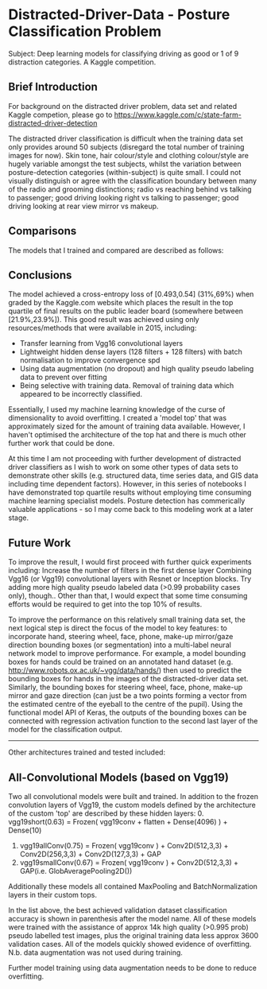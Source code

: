# Distracted-Driver-Data - Posture Classification Problem

Subject: Deep learning models for classifying driving as good or 1 of 9 distraction categories. A Kaggle competition. 

## Brief Introduction

For background on the distracted driver problem, data set and related Kaggle competion, please go to https://www.kaggle.com/c/state-farm-distracted-driver-detection   

The distracted driver classification is difficult when the training data set only provides around 50 subjects (disregard the total number of training images for now). Skin tone, hair colour/style and clothing colour/style are hugely variable amongst the test subjects, whilst the variation between posture-detection categories (within-subject) is quite small. I could not visually distinguish or agree with the classification boundary between many of the radio and grooming distinctions; radio vs reaching behind vs talking to passenger; good driving looking right vs talking to passenger; good driving looking at rear view mirror vs makeup.


## Comparisons

The models that I trained and compared are described as follows:



## Conclusions

The model achieved a cross-entropy loss of [0.493,0.54] (31%,69%) when graded by the Kaggle.com website which places the result in the top quartile of final results on the public leader board (somewhere between [21.9%,23.9%]). This good result was achieved using only resources/methods that were available in 2015, including:
- Transfer learning from Vgg16 convolutional layers
- Lightweight hidden dense layers (128 filters + 128 filters) with batch normalisation to improve convergence spd
- Using data augmentation (no dropout) and high quality pseudo labeling data to prevent over fitting
- Being selective with training data. Removal of training data which appeared to be incorrectly classified.

Essentially, I used my machine learning knowledge of the curse of dimensionality to avoid overfitting. I created a 'model top' that was approximately sized for the amount of training data available. However, I haven't optimised the architecture of the top hat and there is much other further work that could be done.


At this time I am not proceeding with further development of distracted driver classifiers as I wish to work on some other types of data sets to demonstrate other skills (e.g. structured data, time series data, and GIS data including time dependent factors). However, in this series of notebooks I have demonstrated top quartile results without employing time consuming machine learning specialist models.  Posture detection has commerically valuable applications - so I may come back to this modeling work at a later stage.

## Future Work

To improve the result, I would first proceed with further quick experiments including:
Increase the number of filters in the first dense layer
Combining Vgg16 (or Vgg19) convolutional layers with Resnet or Inception blocks.
Try adding more high quality pseudo labeled data (>0.99 probability cases only), though..
Other than that, I would expect that some time consuming efforts would be required to get into the top 10% of results. 

To improve the performance on this relatively small training data set, the next logical step is direct the focus of the model to key features: to incorporate hand, steering wheel, face, phone, make-up mirror/gaze direction bounding boxes (or segmentation) into a multi-label neural network model to improve performance. For example, a model bounding boxes for hands could be trained on an annotated hand dataset (e.g. http://www.robots.ox.ac.uk/~vgg/data/hands/) then used to predict the bounding boxes for hands in the images of the distracted-driver data set.
Similarly, the bounding boxes for steering wheel, face, phone, make-up mirror and gaze direction (can just be a two points forming a vector from the estimated centre of the eyeball to the centre of the pupil). Using the functional model API of Keras, the outputs of the bounding boxes can be connected with regression activation function to the second last layer of the model for the classification output.

_____________________________________________________________________________________________

Other architectures trained and tested included:

## All-Convolutional Models (based on Vgg19)
Two all convolutional models were built and trained.  In addition to the frozen convolution layers of Vgg19, the custom models defined by the architecture of the custom 'top' are described by these hidden layers:
0. vgg19short(0.63) = Frozen( vgg19conv + flatten + Dense(4096) ) + Dense(10)
1. vgg19allConv(0.75) = Frozen( vgg19conv ) + Conv2D(512,3,3) + Conv2D(256,3,3) + Conv2D(127,3,3) + GAP
2. vgg19smallConv(0.67) = Frozen( vgg19conv ) + Conv2D(512,3,3) + GAP(i.e. GlobAveragePooling2D())

Additionally these models all contained MaxPooling and BatchNormalization layers in their custom tops.

In the list above, the best achieved validation dataset classification accuracy is shown in parenthesis after the model name.  All of these models were trained with the assistance of approx 14k high quality (>0.995 prob) pseudo labelled test images, plus the original training data less approx 3600 validation cases.  All of the models quickly showed evidence of overfitting. N.b. data augmentation was not used during training.

Further model training using data augmentation needs to be done to reduce overfitting. 
